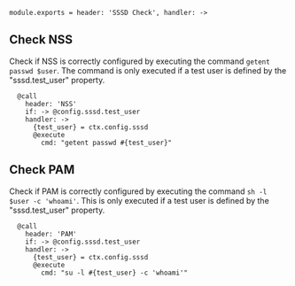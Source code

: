 
    module.exports = header: 'SSSD Check', handler: ->

## Check NSS

Check if NSS is correctly configured by executing the command `getent passwd
$user`. The command is only executed if a test user is defined by the
"sssd.test_user" property.

      @call
        header: 'NSS'
        if: -> @config.sssd.test_user
        handler: ->
          {test_user} = ctx.config.sssd
          @execute
            cmd: "getent passwd #{test_user}"

## Check PAM

Check if PAM is correctly configured by executing the command
`sh -l $user -c 'whoami'`. This is only executed if a test
user is defined by the "sssd.test_user" property.

      @call
        header: 'PAM'
        if: -> @config.sssd.test_user
        handler: ->
          {test_user} = ctx.config.sssd
          @execute
            cmd: "su -l #{test_user} -c 'whoami'"
